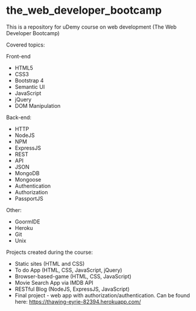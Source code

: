 # the_web_developer_bootcamp
This is a repository for uDemy course on web development (The Web Developer Bootcamp)

Covered topics:

Front-end
- HTML5
- CSS3
- Bootstrap 4
- Semantic UI
- JavaScript
- jQuery
- DOM Manipulation

Back-end:
- HTTP
- NodeJS
- NPM
- ExpressJS
- REST
- API
- JSON
- MongoDB
- Mongoose
- Authentication
- Authorization
- PassportJS

Other:
- GoormIDE
- Heroku
- Git
- Unix

Projects created during the course:
- Static sites (HTML and CSS)
- To do App (HTML, CSS, JavaScript, jQuery)
- Browser-based-game (HTML, CSS, JavaScript)
- Movie Search App via IMDB API
- RESTful Blog (NodeJS, ExpressJS, JavaScript)
- Final project - web app with authorization/authentication. Can be found here: https://thawing-eyrie-82394.herokuapp.com/
